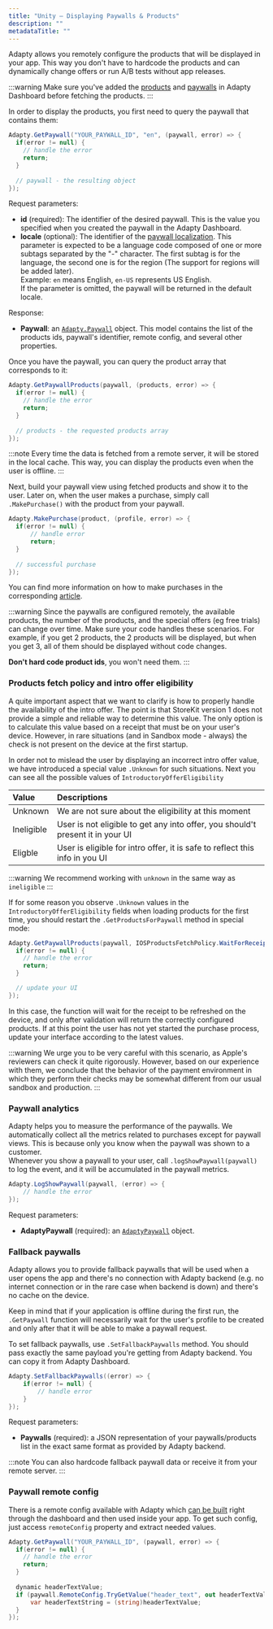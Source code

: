 ```yaml
---
title: "Unity – Displaying Paywalls & Products"
description: ""
metadataTitle: ""
---
```


Adapty allows you remotely configure the products that will be displayed in your app. This way you don't have to hardcode the products and can dynamically change offers or run A/B tests without app releases.

:::warning
Make sure you've added the [products](product)  and [paywalls](paywall) in Adapty Dashboard before fetching the products.
:::

In order to display the products, you first need to query the paywall that contains them:

```csharp title="Csharp"
Adapty.GetPaywall("YOUR_PAYWALL_ID", "en", (paywall, error) => {
  if(error != null) {
    // handle the error
    return;
  }
  
  // paywall - the resulting object
});
```

Request parameters:

- **id** (required): The identifier of the desired paywall. This is the value you specified when you created the paywall in the Adapty Dashboard.
- **locale** (optional): The identifier of the [paywall localization](https://docs.adapty.io/docs/paywall#localizations). This parameter is expected to be a language code composed of one or more subtags separated by the "-" character. The first subtag is for the language, the second one is for the region (The support for regions will be added later).  
  Example: `en` means English, `en-US` represents US English.  
  If the parameter is omitted, the paywall will be returned in the default locale.

Response:

- **Paywall**: an [`Adapty.Paywall`](sdk-models#adaptypaywall) object. This model contains the list of the products ids, paywall's identifier, remote config, and several other properties.

Once you have the paywall, you can query the product array that corresponds to it:

```csharp title="Csharp"
Adapty.GetPaywallProducts(paywall, (products, error) => {
  if(error != null) {
    // handle the error
    return;
  }
  
  // products - the requested products array
});
```

:::note
Every time the data is fetched from a remote server, it will be stored in the local cache. This way, you can display the products even when the user is offline.
:::

Next, build your paywall view using fetched products and show it to the user. Later on, when the user makes a purchase, simply call `.MakePurchase()` with the product from your paywall.

```csharp title="Csharp"
Adapty.MakePurchase(product, (profile, error) => {
  if(error != null) {
      // handle error
      return;
  }
  
  // successful purchase
});
```

You can find more information on how to make purchases in the corresponding [article](unity-making-purchases).

:::warning
Since the paywalls are configured remotely, the available products, the number of the products, and the special offers (eg free trials) can change over time. Make sure your code handles these scenarios. For example, if you get 2 products, the 2 products will be displayed, but when you get 3, all of them should be displayed without code changes.

**Don't hard code product ids**, you won't need them.
:::

### Products fetch policy and intro offer eligibility

A quite important aspect that we want to clarify is how to properly handle the availability of the intro offer. The point is that StoreKit version 1 does not provide a simple and reliable way to determine this value. The only option is to calculate this value based on a receipt that must be on your user's device. However, in rare situations (and in Sandbox mode - always) the check is not present on the device at the first startup.

In order not to mislead the user by displaying an incorrect intro offer value, we have introduced a special value `.Unknown` for such situations. Next you can see all the possible values of `IntroductoryOfferEligibility`

| Value      | Descriptions                                                                   |
| :--------- | :----------------------------------------------------------------------------- |
| Unknown    | We are not sure about the eligibility at this moment                           |
| Ineligible | User is not eligible to get any into offer, you should't present it in your UI |
| Eligble    | User is eligible for intro offer, it is safe to reflect this info in you UI    |

:::warning
We recommend working with `unknown` in the same way as `ineligible`
:::

If for some reason you observe `.Unknown` values in the `IntroductoryOfferEligibility` fields when loading products for the first time, you should restart the `.GetProductsForPaywall` method in special mode:

```csharp title="Csharp"
Adapty.GetPaywallProducts(paywall, IOSProductsFetchPolicy.WaitForReceiptValidation, (products, error) => {
  if(error != null) {
    // handle the error
    return;
  }

  // update your UI
});
```

In this case, the function will wait for the receipt to be refreshed on the device, and only after validation will return the correctly configured products. If at this point the user has not yet started the purchase process, update your interface according to the latest values.

:::warning
We urge you to be very careful with this scenario, as Apple's reviewers can check it quite rigorously. However, based on our experience with them, we conclude that the behavior of the payment environment in which they perform their checks may be somewhat different from our usual sandbox and production.
:::

### Paywall analytics

Adapty helps you to measure the performance of the paywalls. We automatically collect all the metrics related to purchases except for paywall views. This is because only you know when the paywall was shown to a customer.  
Whenever you show a paywall to your user, call `.logShowPaywall(paywall)` to log the event, and it will be accumulated in the paywall metrics.

```csharp title="Csharp"
Adapty.LogShowPaywall(paywall, (error) => {
    // handle the error
});
```

Request parameters:

- **AdaptyPaywall** (required): an [`AdaptyPaywall`](sdk-models#adaptypaywall) object.

### Fallback paywalls

Adapty allows you to provide fallback paywalls that will be used when a user opens the app and there's no connection with Adapty backend (e.g. no internet connection or in the rare case when backend is down) and there's no cache on the device.

Keep in mind that if your application is offline during the first run, the `.GetPaywall` function will necessarily wait for the user's profile to be created and only after that it will be able to make a paywall request.

To set fallback paywalls, use `.SetFallbackPaywalls` method. You should pass exactly the same payload you're getting from Adapty backend. You can copy it from Adapty Dashboard.

```csharp title="Csharp"
Adapty.SetFallbackPaywalls((error) => {
    if(error != null) {
        // handle error
    }
});
```

Request parameters:

- **Paywalls** (required): a JSON representation of your paywalls/products list in the exact same format as provided by Adapty backend.

:::note
You can also hardcode fallback paywall data or receive it from your remote server.
:::

### Paywall remote config

There is a remote config available with Adapty which [can be built](https://docs.adapty.io/docs/paywall#paywall-remote-config) right through the dashboard and then used inside your app. To get such config, just access `remoteConfig` property and extract needed values.

```csharp title="Csharp"
Adapty.GetPaywall("YOUR_PAYWALL_ID", (paywall, error) => {
  if(error != null) {
    // handle the error
    return;
  }
    
  dynamic headerTextValue;
  if (paywall.RemoteConfig.TryGetValue("header_text", out headerTextValue)) {
      var headerTextString = (string)headerTextValue;
  }
});
```